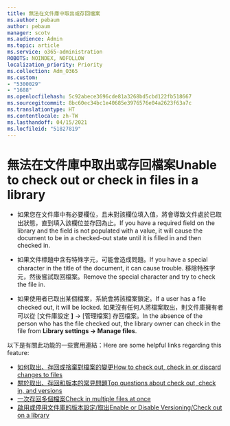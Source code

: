 ```yaml
---
title: 無法在文件庫中取出或存回檔案
ms.author: pebaum
author: pebaum
manager: scotv
ms.audience: Admin
ms.topic: article
ms.service: o365-administration
ROBOTS: NOINDEX, NOFOLLOW
localization_priority: Priority
ms.collection: Adm_O365
ms.custom:
- "5300029"
- "1688"
ms.openlocfilehash: 5c92abece3696cde81a3268bd5cbd122fb518667
ms.sourcegitcommit: 8bc60ec34bc1e40685e3976576e04a2623f63a7c
ms.translationtype: HT
ms.contentlocale: zh-TW
ms.lasthandoff: 04/15/2021
ms.locfileid: "51827819"
---
```

# <a name="unable-to-check-out-or-check-in-files-in-a-library"></a><span data-ttu-id="2d5c9-102">無法在文件庫中取出或存回檔案</span><span class="sxs-lookup"><span data-stu-id="2d5c9-102">Unable to check out or check in files in a library</span></span>

- <span data-ttu-id="2d5c9-103">如果您在文件庫中有必要欄位，且未對該欄位填入值，將會導致文件處於已取出狀態，直到填入該欄位並存回為止。</span><span class="sxs-lookup"><span data-stu-id="2d5c9-103">If you have a required field on the library and the field is not populated with a value, it will cause the document to be in a checked-out state until it is filled in and then checked in.</span></span>

- <span data-ttu-id="2d5c9-104">如果文件標題中含有特殊字元，可能會造成問題。</span><span class="sxs-lookup"><span data-stu-id="2d5c9-104">If you have a special character in the title of the document, it can cause trouble.</span></span> <span data-ttu-id="2d5c9-105">移除特殊字元，然後嘗試取回檔案。</span><span class="sxs-lookup"><span data-stu-id="2d5c9-105">Remove the special character and try to check the file in.</span></span>

- <span data-ttu-id="2d5c9-106">如果使用者已取出某個檔案，系統會將該檔案鎖定。</span><span class="sxs-lookup"><span data-stu-id="2d5c9-106">If a user has a file checked out, it will be locked.</span></span>  <span data-ttu-id="2d5c9-107">如果沒有任何人將檔案取出，則文件庫擁有者可以從 [文件庫設定 **]** -> [管理檔案] 存回檔案。</span><span class="sxs-lookup"><span data-stu-id="2d5c9-107">In the absence of the person who has the file checked out, the library owner can check in the file from **Library settings -> Manage files**.</span></span>

<span data-ttu-id="2d5c9-108">以下是有關此功能的一些實用連結：</span><span class="sxs-lookup"><span data-stu-id="2d5c9-108">Here are some helpful links regarding this feature:</span></span>

- [<span data-ttu-id="2d5c9-109">如何取出、存回或捨棄對檔案的變更</span><span class="sxs-lookup"><span data-stu-id="2d5c9-109">How to check out, check in or discard changes to files</span></span>](https://support.office.com/article/check-out-check-in-or-discard-changes-to-files-in-a-library-7e2c12a9-a874-4393-9511-1378a700f6de)
- [<span data-ttu-id="2d5c9-110">關於取出、存回和版本的常見問題</span><span class="sxs-lookup"><span data-stu-id="2d5c9-110">Top questions about check out, check in, and versions</span></span>](https://support.office.com/article/Top-questions-about-check-out-check-in-and-versions-7E941339-E972-4C7A-A79A-80A1FCF84076)
- [<span data-ttu-id="2d5c9-111">一次存回多個檔案</span><span class="sxs-lookup"><span data-stu-id="2d5c9-111">Check in multiple files at once</span></span>](https://support.office.com/article/check-out-check-in-or-discard-changes-to-files-in-a-library-7e2c12a9-a874-4393-9511-1378a700f6de)
- [<span data-ttu-id="2d5c9-112">啟用或停用文件庫的版本設定/取出</span><span class="sxs-lookup"><span data-stu-id="2d5c9-112">Enable or Disable Versioning/Check out on a library</span></span>](https://support.office.com/article/enable-and-configure-versioning-for-a-list-or-library-1555d642-23ee-446a-990a-bcab618c7a37)
